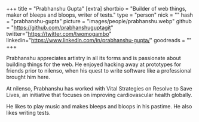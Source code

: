 +++
title = "Prabhanshu Gupta"
[extra]
shortbio = "Builder of web things, maker of bleeps and bloops, writer of tests."
type = "person"
nick = ""
hash = "prabhanshu-gupta"
picture = "images/people/prabhanshu.webp"
github = "https://github.com/prabhanshuguptagit"
twitter="https://twitter.com/twomogambo"
linkedin="https://www.linkedin.com/in/prabhanshu-gupta/"
goodreads = ""
+++

  <p class="text-black text-base leading-normal  md:text-xl lg:text-xl md:leading-snug font-light pb-4 md:pb-7">
    Prabhanshu appreciates artistry in all its forms and is passionate about building things for the web.
    He enjoyed hacking away at prototypes for friends prior to nilenso, when his quest to write software like a professional brought him here.
  </p>
  <p class="text-black text-base leading-normal  md:text-xl lg:text-xl md:leading-snug font-light pb-4 md:pb-7">
    At nilenso, Prabhanshu has worked with Vital Strategies on Resolve to Save Lives, an initiative that focuses on improving cardiovascular health globally.
  </p>
  <p class="text-black text-base leading-normal  md:text-xl lg:text-xl md:leading-snug font-light pb-4 md:pb-7">
    He likes to play music and makes bleeps and bloops in his pastime. He also likes writing tests.
  </p>

